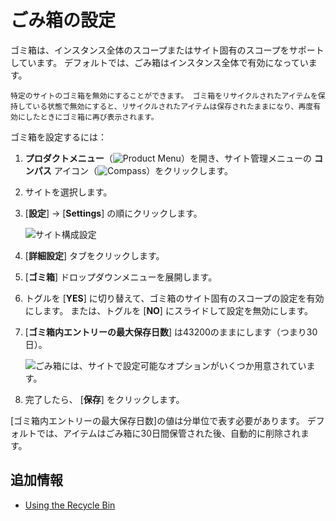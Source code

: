 # ごみ箱の設定

ゴミ箱は、インスタンス全体のスコープまたはサイト固有のスコープをサポートしています。 デフォルトでは、ごみ箱はインスタンス全体で有効になっています。

```{tip}
特定のサイトのゴミ箱を無効にすることができます。 ゴミ箱をリサイクルされたアイテムを保持している状態で無効にすると、リサイクルされたアイテムは保存されたままになり、再度有効にしたときにゴミ箱に再び表示されます。
```

ゴミ箱を設定するには：

1. **プロダクトメニュー**（![Product Menu](../../images/icon-product-menu.png)）を開き、サイト管理メニューの **コンパス** アイコン（![Compass](../../images/icon-compass.png)）をクリックします。

2.  サイトを選択します。

3. [**設定**] → [**Settings**] の順にクリックします。

    ![サイト構成設定](./configuring-the-recycle-bin/images/01.png)

4. [**詳細設定**] タブをクリックします。

5. [**ゴミ箱**] ドロップダウンメニューを展開します。

6.  トグルを [**YES**] に切り替えて、ゴミ箱のサイト固有のスコープの設定を有効にします。 または、トグルを [**NO**] にスライドして設定を無効にします。

7. [**ゴミ箱内エントリーの最大保存日数**] は43200のままにします（つまり30日）。

    ![ごみ箱には、サイトで設定可能なオプションがいくつか用意されています。](./configuring-the-recycle-bin/images/02.png)

8.  完了したら、 [**保存**] をクリックします。

[ゴミ箱内エントリーの最大保存日数]の値は分単位で表す必要があります。 デフォルトでは、アイテムはごみ箱に30日間保管された後、自動的に削除されます。

<a name="追加情報" />

## 追加情報

  - [Using the Recycle Bin](./using-the-recycle-bin.md)

